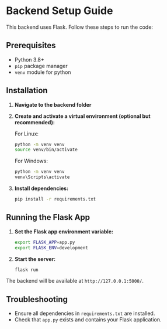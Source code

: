 # Backend Setup Guide

This backend uses Flask. Follow these steps to run the code:

## Prerequisites

- Python 3.8+
- `pip` package manager
- `venv` module for python

## Installation

1. **Navigate to the backend folder**

2. **Create and activate a virtual environment (optional but recommended):**
    
    For Linux:
    ```bash
    python -m venv venv
    source venv/bin/activate
    ```

    For Windows:
    ```bash
    python -m venv venv
    venv\Scripts\activate
    ```

3. **Install dependencies:**
    ```bash
    pip install -r requirements.txt
    ```

## Running the Flask App

1. **Set the Flask app environment variable:**
    ```bash
    export FLASK_APP=app.py
    export FLASK_ENV=development
    ```

2. **Start the server:**
    ```bash
    flask run
    ```

The backend will be available at `http://127.0.0.1:5000/`.

## Troubleshooting

- Ensure all dependencies in `requirements.txt` are installed.
- Check that `app.py` exists and contains your Flask application.
